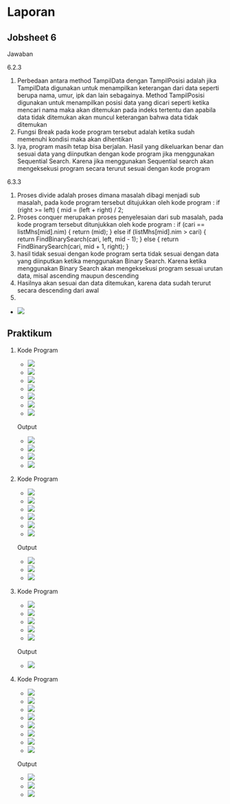 # Laporan 
## Jobsheet 6

Jawaban

6.2.3

1. Perbedaan antara method TampilData dengan        TampilPosisi adalah jika TampilData digunakan untuk menampilkan keterangan dari data seperti berupa nama, umur, ipk dan lain sebagainya. Method TampilPosisi digunakan untuk menampilkan posisi data yang dicari seperti ketika mencari nama maka akan ditemukan pada indeks tertentu dan apabila data tidak ditemukan akan muncul keterangan bahwa data tidak ditemukan
2. Fungsi Break pada kode program tersebut adalah ketika sudah memenuhi kondisi maka akan dihentikan
3. Iya, program masih tetap bisa berjalan. Hasil yang dikeluarkan benar dan sesuai data yang diinputkan dengan kode program jika menggunakan Sequential Search. Karena jika menggunakan Sequential search akan mengeksekusi program secara terurut sesuai dengan kode program


6.3.3

1. Proses divide adalah proses dimana masalah dibagi menjadi sub masalah, pada kode program tersebut ditujukkan oleh kode program : 
if (right >= left) {
        mid = (left + right) / 2;
2. Proses conquer merupakan proses penyelesaian dari sub masalah, pada kode program tersebut ditunjukkan oleh kode program :             if (cari == listMhs[mid].nim) {
                return (mid);
            } else if (listMhs[mid].nim > cari) {
                return FindBinarySearch(cari, left, mid - 1);
            } else {
                return FindBinarySearch(cari, mid + 1, right);
            }
3. hasil tidak sesuai dengan kode program serta tidak sesuai dengan data yang diinputkan ketika menggunakan Binary Search. Karena ketika menggunakan Binary Search akan mengeksekusi program sesuai urutan data, misal ascending maupun descending
4. Hasilnya akan sesuai dan data ditemukan, karena data sudah terurut secara descending dari awal
5.  
* <img src="./ss/1.jpeg">

## Praktikum

1. Kode Program
   * <img src="./ss/2.jpeg"> 
   * <img src="./ss/3.jpeg">
   * <img src="./ss/4.jpeg">
   * <img src="./ss/5.jpg">
   * <img src="./ss/6.jpeg">
   * <img src="./ss/7.jpeg">
   * <img src="./ss/8.jpeg">

   Output
   * <img src="./ss/9.jpeg">
   * <img src="./ss/10.jpeg">
   * <img src="./ss/11.jpeg">
   * <img src="./ss/12.jpeg">

2. Kode Program
   * <img src="./ss/13.jpeg">
   * <img src="./ss/14.jpeg">
   * <img src="./ss/15.jpeg">
   * <img src="./ss/16.jpeg">
   * <img src="./ss/17.jpeg">
   * <img src="./ss/18.jpeg">

   Output
   * <img src="./ss/19.jpeg">
   * <img src="./ss/20.jpeg">
   * <img src="./ss/21.jpeg">

3. Kode Program
   * <img src="./ss/22.jpeg">
   * <img src="./ss/23.jpeg">
   * <img src="./ss/24.jpeg">
   * <img src="./ss/25.jpeg">
   * <img src="./ss/26.jpeg">

   Output
   * <img src="./ss/27.jpeg">

4. Kode Program
   * <img src="./ss/28.jpeg">
   * <img src="./ss/29.jpeg">
   * <img src="./ss/30.jpeg">
   * <img src="./ss/37.jpeg">
   * <img src="./ss/32.jpeg">
   * <img src="./ss/33.jpeg">
   * <img src="./ss/34.jpeg">
   * <img src="./ss/36.jpeg">

   Output
   * <img src="./ss/38.jpeg">
   * <img src="./ss/39.jpeg">
   * <img src="./ss/40.jpeg">














